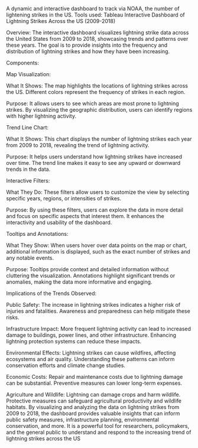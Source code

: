 A dynamic and interactive dashboard to track via NOAA, the number of lightening strikes in the US. Tools used: Tableau
Interactive Dashboard of Lightning Strikes Across the US (2009-2018)

Overview: The interactive dashboard visualizes lightning strike data across the United States from 2009 to 2018, showcasing trends and patterns over these years. The goal is to provide insights into the frequency and distribution of lightning strikes and how they have been increasing.

Components:

Map Visualization:

What It Shows: The map highlights the locations of lightning strikes across the US. Different colors represent the frequency of strikes in each region.

Purpose: It allows users to see which areas are most prone to lightning strikes. By visualizing the geographic distribution, users can identify regions with higher lightning activity.

Trend Line Chart:

What It Shows: This chart displays the number of lightning strikes each year from 2009 to 2018, revealing the trend of lightning activity.

Purpose: It helps users understand how lightning strikes have increased over time. The trend line makes it easy to see any upward or downward trends in the data.

Interactive Filters:

What They Do: These filters allow users to customize the view by selecting specific years, regions, or intensities of strikes.

Purpose: By using these filters, users can explore the data in more detail and focus on specific aspects that interest them. It enhances the interactivity and usability of the dashboard.

Tooltips and Annotations:

What They Show: When users hover over data points on the map or chart, additional information is displayed, such as the exact number of strikes and any notable events.

Purpose: Tooltips provide context and detailed information without cluttering the visualization. Annotations highlight significant trends or anomalies, making the data more informative and engaging.

Implications of the Trends Observed:

Public Safety: The increase in lightning strikes indicates a higher risk of injuries and fatalities. Awareness and preparedness can help mitigate these risks.

Infrastructure Impact: More frequent lightning activity can lead to increased damage to buildings, power lines, and other infrastructure. Enhancing lightning protection systems
can reduce these impacts.

Environmental Effects: Lightning strikes can cause wildfires, affecting ecosystems and air quality. Understanding these patterns can inform conservation efforts and climate change studies.

Economic Costs: Repair and maintenance costs due to lightning damage can be substantial. Preventive measures can lower long-term expenses.

Agriculture and Wildlife: Lightning can damage crops and harm wildlife. Protective measures can safeguard agricultural productivity and wildlife habitats. By visualizing and analyzing the data on lightning strikes from 2009 to 2018, the dashboard provides valuable insights that can inform public safety measures, infrastructure planning, environmental conservation, and more. It is a powerful tool for researchers, policymakers, and the general public to understand and respond to the increasing trend of lightning strikes across the US
